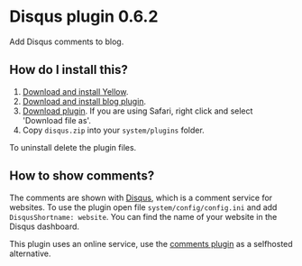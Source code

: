 Disqus plugin 0.6.2
===================
Add Disqus comments to blog.

How do I install this?
----------------------
1. [Download and install Yellow](https://github.com/datenstrom/yellow/).
2. [Download and install blog plugin](https://github.com/datenstrom/yellow-plugins/tree/master/blog).
3. [Download plugin](https://github.com/datenstrom/yellow-plugins/raw/master/zip/disqus.zip). If you are using Safari, right click and select 'Download file as'.
4. Copy `disqus.zip` into your `system/plugins` folder.

To uninstall delete the plugin files.

How to show comments?
---------------------
The comments are shown with [Disqus](http://disqus.com), which is a comment service for websites. To use the plugin open file `system/config/config.ini` and add `DisqusShortname: website`. You can find the name of your website in the Disqus dashboard.

This plugin uses an online service, use the [comments plugin](https://github.com/nasendackel/yellow-comments) as a selfhosted alternative.

